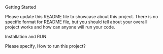 Getting Started

Please update this README file to showcase about this project. There is no specific format for README file, but you should tell about your overall project works and how can anyone will run your code.


Installation and RUN

Please specify, How to run this project?
